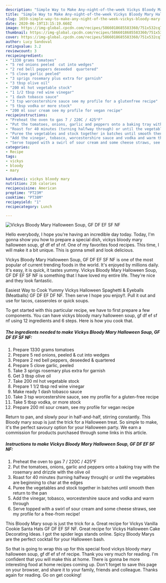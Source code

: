 ```yaml
---
description: "Simple Way to Make Any-night-of-the-week Vickys Bloody Mary Halloween Soup, GF DF EF SF NF"
title: "Simple Way to Make Any-night-of-the-week Vickys Bloody Mary Halloween Soup, GF DF EF SF NF"
slug: 1659-simple-way-to-make-any-night-of-the-week-vickys-bloody-mary-halloween-soup-gf-df-ef-sf-nf
date: 2020-06-19T13:15:19.660Z
image: https://img-global.cpcdn.com/recipes/5866018685583360/751x532cq70/vickys-bloody-mary-halloween-soup-gf-df-ef-sf-nf-recipe-main-photo.jpg
thumbnail: https://img-global.cpcdn.com/recipes/5866018685583360/751x532cq70/vickys-bloody-mary-halloween-soup-gf-df-ef-sf-nf-recipe-main-photo.jpg
cover: https://img-global.cpcdn.com/recipes/5866018685583360/751x532cq70/vickys-bloody-mary-halloween-soup-gf-df-ef-sf-nf-recipe-main-photo.jpg
author: Lucy Sandoval
ratingvalue: 3.2
reviewcount: 3
recipeingredient:
- "1330 grams tomatoes"
- "5 red onions peeled  cut into wedges"
- "2 red bell peppers deseeded  quartered"
- "5 clove garlic peeled"
- "3 sprigs rosemary plus extra for garnish"
- "3 tbsp olive oil"
- "200 ml hot vegetable stock"
- "1 1/2 tbsp red wine vinegar"
- "1 dash tobasco sauce"
- "3 tsp worcestershire sauce see my profile for a glutenfree recipe"
- "5 tbsp vodka or more stock"
- "200 ml sour cream see my profile for vegan recipe"
recipeinstructions:
- "Preheat the oven to gas 7 / 220C / 425°F"
- "Put the tomatoes, onions, garlic and peppers onto a baking tray with the rosemary and drizzle with the olive oil"
- "Roast for 40 minutes (turning halfway through) or until the vegetables are beginning to char at the edges"
- "Puree the vegetables and stock together in batches until smooth then return to the pan"
- "Add the vinegar, tobasco, worcestershire sauce and vodka and warm through"
- "Serve topped with a swirl of sour cream and some cheese straws, see my profile for a free-from recipe!"
categories:
- Recipe
tags:
- vickys
- bloody
- mary

katakunci: vickys bloody mary 
nutrition: 216 calories
recipecuisine: American
preptime: "PT23M"
cooktime: "PT38M"
recipeyield: "1"
recipecategory: Lunch

---
```



![Vickys Bloody Mary Halloween Soup, GF DF EF SF NF](https://img-global.cpcdn.com/recipes/5866018685583360/751x532cq70/vickys-bloody-mary-halloween-soup-gf-df-ef-sf-nf-recipe-main-photo.jpg)

Hello everybody, I hope you're having an incredible day today. Today, I'm gonna show you how to prepare a special dish, vickys bloody mary halloween soup, gf df ef sf nf. One of my favorites food recipes. This time, I will make it a bit unique. This is gonna smell and look delicious.

Vickys Bloody Mary Halloween Soup, GF DF EF SF NF is one of the most popular of current trending foods in the world. It's enjoyed by millions daily. It's easy, it is quick, it tastes yummy. Vickys Bloody Mary Halloween Soup, GF DF EF SF NF is something that I have loved my entire life. They're nice and they look fantastic.

Easiest Way to Cook Yummy Vickys Halloween Spaghetti &amp; Eyeballs (Meatballs) GF DF EF DF NF. Then serve I hope you enjoy!!. Pull it out and use for tacos, casseroles or quick soups.


To get started with this particular recipe, we have to first prepare a few components. You can have vickys bloody mary halloween soup, gf df ef sf nf using 12 ingredients and 6 steps. Here is how you cook that.

<!--inarticleads1-->

##### The ingredients needed to make Vickys Bloody Mary Halloween Soup, GF DF EF SF NF:

1. Prepare 1330 grams tomatoes
1. Prepare 5 red onions, peeled &amp; cut into wedges
1. Prepare 2 red bell peppers, deseeded &amp; quartered
1. Prepare 5 clove garlic, peeled
1. Take 3 sprigs rosemary plus extra for garnish
1. Get 3 tbsp olive oil
1. Take 200 ml hot vegetable stock
1. Prepare 1 1/2 tbsp red wine vinegar
1. Make ready 1 dash tobasco sauce
1. Take 3 tsp worcestershire sauce, see my profile for a gluten-free recipe
1. Take 5 tbsp vodka, or more stock
1. Prepare 200 ml sour cream, see my profile for vegan recipe


Return to pan, and slowly pour in half-and-half, stirring constantly. This Bloody mary soup is just the trick for a Halloween treat. So simple to make, it&#39;s the perfect savoury option for your Halloween party. We earn a commission for products purchased through some links in this article. 

<!--inarticleads2-->

##### Instructions to make Vickys Bloody Mary Halloween Soup, GF DF EF SF NF:

1. Preheat the oven to gas 7 / 220C / 425°F
1. Put the tomatoes, onions, garlic and peppers onto a baking tray with the rosemary and drizzle with the olive oil
1. Roast for 40 minutes (turning halfway through) or until the vegetables are beginning to char at the edges
1. Puree the vegetables and stock together in batches until smooth then return to the pan
1. Add the vinegar, tobasco, worcestershire sauce and vodka and warm through
1. Serve topped with a swirl of sour cream and some cheese straws, see my profile for a free-from recipe!


This Bloody Mary soup is just the trick for a. Great recipe for Vickys Vanilla Cookie Santa Hats GF DF EF SF NF. Great recipe for Vickys Halloween Cake Decorating Ideas. I got the spider legs stands online. Spicy Bloody Marys are the perfect cocktail for your Halloween bash. 

So that is going to wrap this up for this special food vickys bloody mary halloween soup, gf df ef sf nf recipe. Thank you very much for reading. I'm confident that you will make this at home. There is gonna be more interesting food at home recipes coming up. Don't forget to save this page on your browser, and share it to your family, friends and colleague. Thanks again for reading. Go on get cooking!
